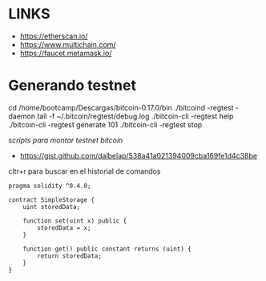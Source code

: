 # LINKS

* https://etherscan.io/
* https://www.multichain.com/
* https://faucet.metamask.io/

# Generando testnet
cd /home/bootcamp/Descargas/bitcoin-0.17.0/bin
./bitcoind -regtest -daemon
tail -f ~/.bitcoin/regtest/debug.log
./bitcoin-cli -regtest help
./bitcoin-cli -regtest generate 101
./bitcoin-cli -regtest stop

*scripts para montar testnet bitcoin*
* https://gist.github.com/dalbelap/538a41a021394009cba169fe1d4c38be



cltr+r para buscar en el historial de comandos


```solidity
pragma solidity ^0.4.0;

contract SimpleStorage {
    uint storedData;

    function set(uint x) public {
        storedData = x;
    }

    function get() public constant returns (uint) {
        return storedData;
    }
}
```